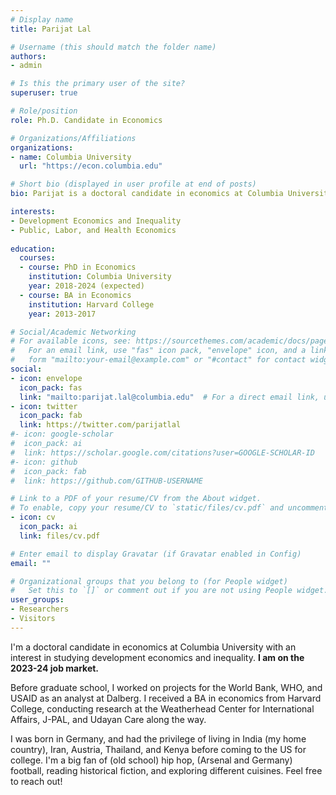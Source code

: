```yaml
---
# Display name
title: Parijat Lal

# Username (this should match the folder name)
authors:
- admin

# Is this the primary user of the site?
superuser: true

# Role/position
role: Ph.D. Candidate in Economics

# Organizations/Affiliations
organizations:
- name: Columbia University
  url: "https://econ.columbia.edu"

# Short bio (displayed in user profile at end of posts)
bio: Parijat is a doctoral candidate in economics at Columbia University. Parijat has research interests in development and environmental economics. 

interests:
- Development Economics and Inequality
- Public, Labor, and Health Economics
 
education:
  courses:
  - course: PhD in Economics
    institution: Columbia University
    year: 2018-2024 (expected)
  - course: BA in Economics
    institution: Harvard College
    year: 2013-2017

# Social/Academic Networking
# For available icons, see: https://sourcethemes.com/academic/docs/page-builder/#icons
#   For an email link, use "fas" icon pack, "envelope" icon, and a link in the
#   form "mailto:your-email@example.com" or "#contact" for contact widget.
social:
- icon: envelope
  icon_pack: fas
  link: "mailto:parijat.lal@columbia.edu"  # For a direct email link, use "mailto:parijat.lal@columbia.edu".
- icon: twitter
  icon_pack: fab
  link: https://twitter.com/parijatlal
#- icon: google-scholar
#  icon_pack: ai
#  link: https://scholar.google.com/citations?user=GOOGLE-SCHOLAR-ID
#- icon: github
#  icon_pack: fab
#  link: https://github.com/GITHUB-USERNAME

# Link to a PDF of your resume/CV from the About widget.
# To enable, copy your resume/CV to `static/files/cv.pdf` and uncomment the lines below.
- icon: cv
  icon_pack: ai
  link: files/cv.pdf

# Enter email to display Gravatar (if Gravatar enabled in Config)
email: ""

# Organizational groups that you belong to (for People widget)
#   Set this to `[]` or comment out if you are not using People widget.
user_groups:
- Researchers
- Visitors
---
```


I'm a doctoral candidate in economics at Columbia University with an interest in studying development economics and inequality. **I am on the 2023-24 job market.**

Before graduate school, I worked on projects for the World Bank, WHO, and USAID as an analyst at Dalberg. I received a BA in economics from Harvard College, conducting research at the Weatherhead Center for International Affairs, J-PAL, and Udayan Care along the way.

I was born in Germany, and had the privilege of living in India (my home country), Iran, Austria, Thailand, and Kenya before coming to the US for college. I'm a big fan of (old school) hip hop, (Arsenal and Germany) football, reading historical fiction, and exploring different cuisines. Feel free to reach out!